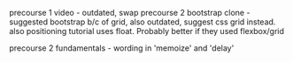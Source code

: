 precourse 1 video - outdated, swap
precourse 2 bootstrap clone - suggested bootstrap b/c of grid, also outdated, suggest css grid instead. also positioning tutorial uses float. Probably better if they used flexbox/grid

precourse 2 fundamentals - wording in 'memoize' and 'delay'
